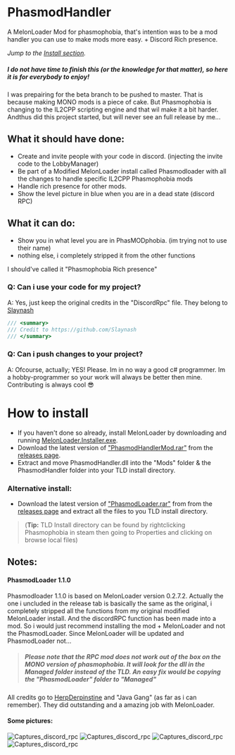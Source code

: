 # PhasmodHandler
A MelonLoader Mod for phasmophobia, that's intention was to be a mod handler you can use to make mods more easy. + Discord Rich presence.

_Jump to the [Install section](#How-to-install)._

##### I do not have time to finish this (or the knowledge for that matter), so here it is for everybody to enjoy!

I was prepairing for the beta branch to be pushed to master. That is because making MONO mods is a piece of cake. But Phasmophobia is changing to the IL2CPP scripting 
engine and that wil make it a bit harder. Andthus did this project started, but will never see an full release by me...

## What it should have done:

- Create and invite people with your code in discord. (injecting the invite code to the LobbyManager)
- Be part of a Modified MelonLoader install called Phasmodloader with all the changes to handle specific IL2CPP Phasmophobia mods
- Handle rich presence for other mods.
- Show the level picture in blue when you are in a dead state (discord RPC)

## What it can do:

- Show you in what level you are in PhasMODphobia. (im trying not to use their name)
- nothing else, i completely stripped it from the other functions

I should've called it "Phasmophobia Rich presence"

### Q: Can i use your code for my project?
A: Yes, just keep the original credits in the "DiscordRpc" file. They belong to [Slaynash](https://github.com/Slaynash)
```csharp
/// <summary>
/// Credit to https://github.com/Slaynash
/// </summary>
```
### Q: Can i push changes to your project?
A: Ofcourse, actually; YES! Please. 
Im in no way a good c# programmer. Im a hobby-programmer so your work will always be better then mine. Contributing is always cool 😎

# How to install
* If you haven't done so already, install MelonLoader by downloading and running [MelonLoader.Installer.exe](https://github.com/HerpDerpinstine/MelonLoader/releases/latest/download/MelonLoader.Installer.exe).
* Download the latest version of ["PhasmodHandlerMod.rar"](https://github.com/SEPPDROID/PhasmodHandler/releases/download/1.1.0/PhasmodHandlerMod.rar) from the [releases page](https://github.com/SEPPDROID/PhasmodHandler/releases/latest).
* Extract and move PhasmodHandler.dll into the "Mods" folder & the PhasmodHandler folder into your TLD install directory.

### Alternative install:
* Download the latest version of ["PhasmodLoader.rar"](https://github.com/SEPPDROID/PhasmodHandler/releases/download/1.1.0/PhasmodLoader.rar) from from the [releases page](https://github.com/SEPPDROID/PhasmodHandler/releases/latest) and extract all the files to you TLD install directory.

> (**Tip:** TLD Install directory can be found by rightclicking Phasmophobia in steam then going to Properties and clicking on browse local files)


## Notes:
#### PhasmodLoader 1.1.0

Phasmodloader 1.1.0 is based on MelonLoader version 0.2.7.2. Actually the one i uncluded in the release tab is basically the same as the original, i completely stripped all the functions from my original modified MelonLoader install. And the discordRPC function has been made into a mod. So i would just recommend installing the mod + MelonLoader and not the PhasmodLoader. Since MelonLoader will be updated and PhasmodLoader not...
> ##### Please note that the RPC mod does not work out of the box on the MONO version of phasmophobia. It will look for the dll in the Managed folder instead of the TLD. An easy fix would be copying the "PhasmodLoader" folder to "Managed" 
All credits go to [HerpDerpinstine](https://github.com/HerpDerpinstine/MelonLoader) and "Java Gang" (as far as i can remember). They did outstanding and a amazing job with MelonLoader.

#### Some pictures:

![Captures_discord_rpc](https://downloads.diodematrix.com/u/seppdroid/pictures/phasmod/Capture.JPG)
![Captures_discord_rpc](https://downloads.diodematrix.com/u/seppdroid/pictures/phasmod/Capture2.JPG)
![Captures_discord_rpc](https://downloads.diodematrix.com/u/seppdroid/pictures/phasmod/Capture3.JPG)
![Captures_discord_rpc](https://downloads.diodematrix.com/u/seppdroid/pictures/phasmod/Capture4.JPG)
